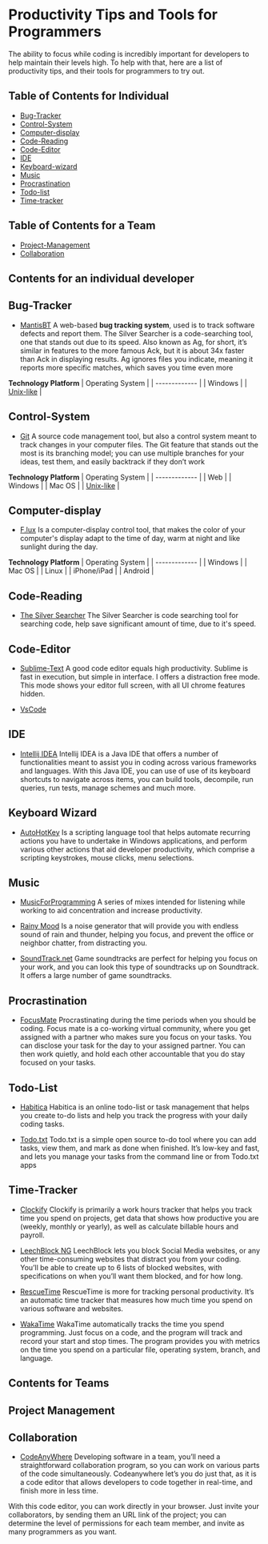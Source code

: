 # Productivity Tips and Tools for Programmers

The ability to focus while coding is incredibly important for developers to help maintain their levels high. To help with that, here are a list of productivity tips, and their tools for programmers to try out.

## Table of Contents for Individual
<!-- at least 20 -->
<!-- platforms -->
<!-- add more description -->
- [Bug-Tracker](#bug-Tracker)
- [Control-System](#control-System)
- [Computer-display](#apex)
- [Code-Reading](#code-reading)
- [Code-Editor](#code-editor)
- [IDE](#ide)
- [Keyboard-wizard](#keyboard-wizard)
- [Music](#music)
- [Procrastination](#procrastination)
- [Todo-list](#todolist)
- [Time-tracker](#time-tracker)


## Table of Contents for a Team
<!-- at least 20 -->
- [Project-Management](#project-management)
- [Collaboration](#collaboration)



## Contents for an individual developer

## Bug-Tracker

- [MantisBT](https://www.mantishub.com/)
A web-based **bug tracking system**, used is to track software defects and report them. 
The Silver Searcher is a code-searching tool, one that stands out due to its speed. Also known as Ag, for short, it’s similar in features to the more famous Ack, but it is about 34x faster than Ack in displaying results. Ag ignores files you indicate, meaning it reports more specific matches, which saves you time even more

**Technology Platform**
| Operating System |
| ------------- |
| Windows |
| [Unix-like](https://en.wikipedia.org/wiki/Unix-like)  |



## Control-System

- [Git](https://github.com/)
A source code management tool, but also a control system meant to track changes in your computer files. The Git feature that stands out the most is its branching model; you can use multiple branches for your ideas, test them, and easily backtrack if they don’t work

**Technology Platform**
| Operating System |
| ------------- |
| Web |
| Windows |
| Mac OS |
| [Unix-like](https://en.wikipedia.org/wiki/Unix-like)  |

## Computer-display
- [F.lux](https://justgetflux.com/)
 Is a computer-display control tool, that makes the color of your computer's display adapt to the time of day, warm at night and like sunlight during the day.

 **Technology Platform**
| Operating System |
| ------------- |
| Windows |
| Mac OS |
| Linux  |
| iPhone/iPad  |
| Android  |

## Code-Reading
- [The Silver Searcher](https://geoff.greer.fm/ag/)
The Silver Searcher is code searching tool for searching code, help save significant amount of time, due to it's speed.

## Code-Editor
- [Sublime-Text](https://www.sublimetext.com/)
A good code editor equals high productivity. Sublime is fast in execution, but simple in interface. I offers a distraction free mode. This mode shows your editor full screen, with all UI chrome features hidden.

- [VsCode]()

## IDE
- [Intellij IDEA](https://www.jetbrains.com/idea/)
Intellij IDEA is a Java IDE that offers a number of functionalities meant to assist you in coding across various frameworks and languages. With this Java IDE, you can use of use of its keyboard shortcuts to navigate across items, you can build tools, decompile,  run queries, run tests, manage schemes and much more.

## Keyboard Wizard
- [AutoHotKey](https://www.autohotkey.com/)
Is a scripting language tool that helps automate recurring actions you have to undertake in Windows applications, and perform various other actions that aid developer productivity, which comprise a scripting keystrokes, mouse clicks, menu selections.

## Music
- [MusicForProgramming](http://musicforprogramming.net/)
A series of mixes intended for listening while working to aid concentration and increase productivity.

- [Rainy Mood](https://rainymood.com/)
Is a noise generator that will provide you with endless sound of rain and thunder, helping you focus, and prevent the office or neighbor chatter, from distracting you.

- [SoundTrack.net](https://www.soundtrack.net/)
Game soundtracks are perfect for helping you focus on your work, and you can look this type of soundtracks up on Soundtrack. It offers a large number of game soundtracks.

## Procrastination
- [FocusMate](https://www.focusmate.com/)
 Procrastinating during the time periods when you should be coding. Focus mate is a co-working virtual community, where you get assigned with a partner who makes sure you focus on your tasks. You can disclose your task for the day to your assigned partner. You can then work quietly, and hold each other accountable that you do stay focused on your tasks.

## Todo-List
- [Habitica](https://habitica.com/static/home)
Habitica is an online todo-list or task management that helps you create to-do lists and help you track the progress with your daily coding tasks.

- [Todo.txt](http://todotxt.org/)
Todo.txt is a simple open source to-do tool where you can add tasks, view them, and mark as done when finished. It’s low-key and fast, and lets you manage your tasks from the command line or from Todo.txt apps


## Time-Tracker
- [Clockify](https://clockify.me/)
Clockify is primarily a work hours tracker that helps you track time you spend on projects, get data that shows how productive you are (weekly, monthly or yearly), as well as calculate billable hours and payroll.

- [LeechBlock NG](https://www.proginosko.com/leechblock/)
LeechBlock lets you block Social Media websites, or any other time-consuming websites that distract you from your coding. You’ll be able to create up to 6 lists of blocked websites, with specifications on when you’ll want them blocked, and for how long.

- [RescueTime](https://www.rescuetime.com/)
RescueTime is more for tracking personal productivity. It’s an automatic time tracker that measures how much time you spend on various software and websites.

- [WakaTime](https://wakatime.com/)
WakaTime automatically tracks the time you spend programming. Just focus on a code, and the program will track and record your start and stop times. The program provides you with metrics on the time you spend on a particular file, operating system, branch, and language.


## Contents for Teams

## Project Management


## Collaboration
- [CodeAnyWhere](https://codeanywhere.com/)
Developing software in a team, you’ll need a straightforward collaboration program, so you can work on various parts of the code simultaneously. Codeanywhere let’s you do just that, as it is a code editor that allows developers to code together in real-time, and finish more in less time.

With this code editor, you can work directly in your browser. Just invite your collaborators, by sending them an URL link of the project; you can determine the level of permissions for each team member, and invite as many programmers as you want.
